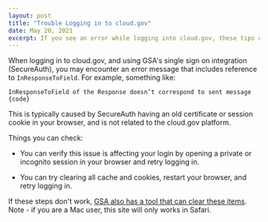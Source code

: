 ```yaml
---
layout: post
title: "Trouble Logging in to cloud.gov"
date: May 20, 2021
excerpt: If you see an error while logging into cloud.gov, these tips can help you troubleshoot
---
```


When logging in to cloud.gov, and using GSA's single sign on integration (SecureAuth), you may encounter an error message that includes reference to `InResponseToField`. For example, something like:

```
InResponseToField of the Response doesn’t correspond to sent message {code}
```

This is typically caused by SecureAuth having an old certificate or session cookie in your browser, and is not related to the cloud.gov platform. 

Things you can check:

* You can verify this issue is affecting your login by opening a private or incognito session in your browser and retry logging in. 

* You can try clearing all cache and cookies, restart your browser, and retry logging in.

If these steps don't work, [GSA also has a tool that can clear these items](https://secureauth.gsa.gov/secureauth2/cleancert.aspx). Note - if you are a Mac user, this site will only works in Safari.
